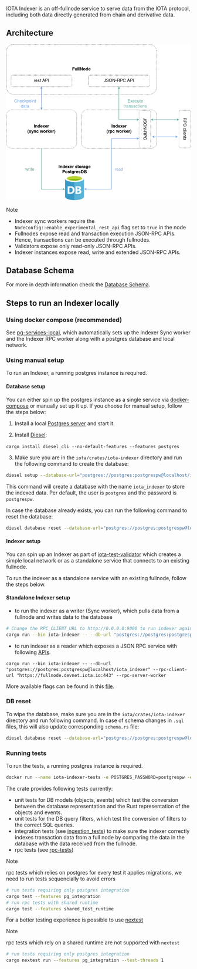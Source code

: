 IOTA Indexer is an off-fullnode service to serve data from the IOTA protocol, including both data directly generated from chain and derivative data.

## Architecture

![enhanced_FN](../../docs/content/operator/images/indexer-arch.png)

> [!NOTE]
>
> - Indexer sync workers require the `NodeConfig::enable_experimental_rest_api` flag set to `true` in the node
> - Fullnodes expose read and transaction execution JSON-RPC APIs. Hence, transactions can be executed through fullnodes.
> - Validators expose only read-only JSON-RPC APIs.
> - Indexer instances expose read, write and extended JSON-RPC APIs.

## Database Schema

For more in depth information check the [Database Schema](./schema.md).

## Steps to run an Indexer locally

### Using docker compose (recommended)

See [pg-services-local](../../docker/pg-services-local/README.md), which automatically sets up the Indexer Sync worker and the Indexer RPC worker along with a postgres database and local network.

### Using manual setup

To run an Indexer, a running postgres instance is required.

#### Database setup

You can either spin up the postgres instance as a single service via [docker-compose](../../docker/pg-services-local/README.md) or manually set up it up.
If you choose for manual setup, follow the steps below:

1. Install a local [Postgres server](https://www.postgresql.org/download) and start it.

2. Install [Diesel](https://diesel.rs/):

`cargo install diesel_cli --no-default-features --features postgres`

3. Make sure you are in the `iota/crates/iota-indexer` directory and run the following command to create the database:

```sh
diesel setup --database-url="postgres://postgres:postgrespw@localhost/iota_indexer"
```

This command will create a database with the name `iota_indexer` to store the indexed data.
Per default, the user is `postgres` and the password is `postgrespw`.

In case the database already exists, you can run the following command to reset the database:

```sh
diesel database reset --database-url="postgres://postgres:postgrespw@localhost/iota_indexer"
```

#### Indexer setup

You can spin up an Indexer as part of [iota-test-validator](../../crates/iota-test-validator/README.md) which creates a simple local network or as a standalone service that connects to an existing fullnode.

To run the indexer as a standalone service with an existing fullnode, follow the steps below.

#### Standalone Indexer setup

- to run the indexer as a writer (Sync worker), which pulls data from a fullnode and writes data to the database

```sh
# Change the RPC_CLIENT_URL to http://0.0.0.0:9000 to run indexer against local validator & fullnode
cargo run --bin iota-indexer -- --db-url "postgres://postgres:postgrespw@localhost/iota_indexer" --rpc-client-url "https://fullnode.devnet.iota.io:443" --fullnode-sync-worker --reset-db
```

- to run indexer as a reader which exposes a JSON RPC service with following [APIs](https://docs.iota.io/iota-api-ref).

```
cargo run --bin iota-indexer -- --db-url "postgres://postgres:postgrespw@localhost/iota_indexer" --rpc-client-url "https://fullnode.devnet.iota.io:443" --rpc-server-worker
```

More available flags can be found in this [file](https://github.com/iotaledger/iota/blob/develop/crates/iota-indexer/src/lib.rs).

### DB reset

To wipe the database, make sure you are in the `iota/crates/iota-indexer` directory and run following command. In case of schema changes in `.sql` files, this will also update corresponding `schema.rs` file:

```sh
diesel database reset --database-url="postgres://postgres:postgrespw@localhost/iota_indexer"
```

### Running tests

To run the tests, a running postgres instance is required.

```sh
docker run --name iota-indexer-tests -e POSTGRES_PASSWORD=postgrespw -e POSTGRES_USER=postgres -e POSTGRES_DB=iota_indexer -d -p 5432:5432 postgres
```

The crate provides following tests currently:

- unit tests for DB models (objects, events) which test the conversion between the database representation and the Rust representation of the objects and events.
- unit tests for the DB query filters, which test the conversion of filters to the correct SQL queries.
- integration tests (see [ingestion_tests](tests/ingestion_tests.rs)) to make sure the indexer correctly indexes transaction data from a full node by comparing the data in the database with the data received from the fullnode.
- rpc tests (see [rpc-tests](tests/rpc-tests/main.rs))

> [!NOTE]
> rpc tests which relies on postgres for every test it applies migrations, we need to run tests sequencially to avoid errors

```sh
# run tests requiring only postgres integration
cargo test --features pg_integration
# run rpc tests with shared runtime
cargo test --features shared_test_runtime
```

For a better testing experience is possible to use [nextest](https://nexte.st/)

> [!NOTE]
> rpc tests which rely on a shared runtime are not supported with `nextest`

```sh
# run tests requiring only postgres integration
cargo nextest run --features pg_integration --test-threads 1
```
